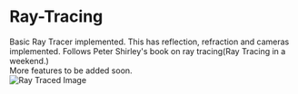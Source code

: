 # Ray-Tracing

Basic Ray Tracer implemented. This has reflection, refraction and cameras implemented. Follows Peter Shirley's book on ray tracing(Ray Tracing in a weekend.)  
More features to be added soon.  
![Ray Traced Image](week/images/monte_carlo_box.jpg?raw=true "Ray Traced Cornell Box")
